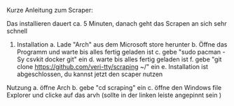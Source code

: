 Kurze Anleitung zum Scraper:

Das installieren dauert ca. 5 Minuten, danach geht das Scrapen an sich sehr schnell


1. Installation
   a. Lade "Arch" aus dem Microsoft store herunter
   b. Öffne das Programm und warte bis alles fertig geladen ist
   c. gebe "sudo pacman -Sy csvkit docker git" ein
   d. warte bis alles fertig geladen ist
   f. gebe "git clone https://github.com/veri-tty/scraping ~/" ein
   e. Installation ist abgeschlossen, du kannst jetzt den scaper nutzen

Nutzung
   a. öffne Arch
   b. gebe "cd scraping" ein
   c. öffne den Windows file Explorer und clicke auf das arvh (sollte in der linken leiste angepinnt sein )





